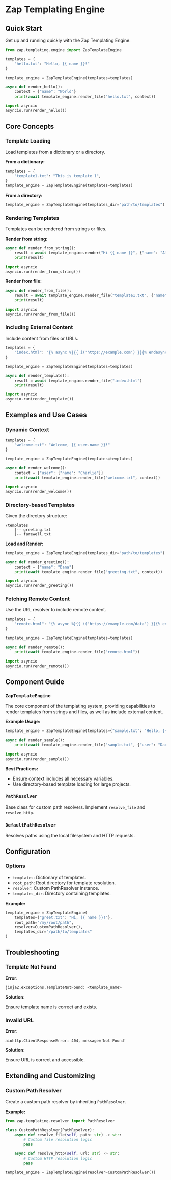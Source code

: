 # Zap Templating Engine

## Quick Start

Get up and running quickly with the Zap Templating Engine.

```python
from zap.templating.engine import ZapTemplateEngine

templates = {
    "hello.txt": "Hello, {{ name }}!"
}

template_engine = ZapTemplateEngine(templates=templates)

async def render_hello():
    context = {"name": "World"}
    print(await template_engine.render_file("hello.txt", context))

import asyncio
asyncio.run(render_hello())
```

## Core Concepts

### Template Loading

Load templates from a dictionary or a directory.

**From a dictionary:**

```python
templates = {
    "template1.txt": "This is template 1",
}
template_engine = ZapTemplateEngine(templates=templates)
```

**From a directory:**

```python
template_engine = ZapTemplateEngine(templates_dir="path/to/templates")
```

### Rendering Templates

Templates can be rendered from strings or files.

**Render from string:**

```python
async def render_from_string():
    result = await template_engine.render("Hi {{ name }}", {"name": "Alice"})
    print(result)

import asyncio
asyncio.run(render_from_string())
```

**Render from file:**

```python
async def render_from_file():
    result = await template_engine.render_file("template1.txt", {"name": "Bob"})
    print(result)

import asyncio
asyncio.run(render_from_file())
```

### Including External Content

Include content from files or URLs.

```python
templates = {
    "index.html": "{% async %}{{ i('https://example.com') }}{% endasync %}"
}

template_engine = ZapTemplateEngine(templates=templates)

async def render_template():
    result = await template_engine.render_file("index.html")
    print(result)

import asyncio
asyncio.run(render_template())
```

## Examples and Use Cases

### Dynamic Context

```python
templates = {
    "welcome.txt": "Welcome, {{ user.name }}!"
}

template_engine = ZapTemplateEngine(templates=templates)

async def render_welcome():
    context = {"user": {"name": "Charlie"}}
    print(await template_engine.render_file("welcome.txt", context))

import asyncio
asyncio.run(render_welcome())
```

### Directory-based Templates

Given the directory structure:

```
/templates
    |-- greeting.txt
    |-- farewell.txt
```

**Load and Render:**

```python
template_engine = ZapTemplateEngine(templates_dir="path/to/templates")

async def render_greeting():
    context = {"name": "Dana"}
    print(await template_engine.render_file("greeting.txt", context))

import asyncio
asyncio.run(render_greeting())
```

### Fetching Remote Content

Use the URL resolver to include remote content.

```python
templates = {
    "remote.html": "{% async %}{{ i('https://example.com/data') }}{% endasync %}"
}

template_engine = ZapTemplateEngine(templates=templates)

async def render_remote():
    print(await template_engine.render_file("remote.html"))

import asyncio
asyncio.run(render_remote())
```

## Component Guide

### `ZapTemplateEngine`

The core component of the templating system, providing capabilities to render templates from strings and files, as well as include external content.

**Example Usage:**

```python
template_engine = ZapTemplateEngine(templates={"sample.txt": "Hello, {{ user }}!"})

async def render_sample():
    print(await template_engine.render_file("sample.txt", {"user": "Dave"}))

import asyncio
asyncio.run(render_sample())
```

**Best Practices:**
- Ensure context includes all necessary variables.
- Use directory-based template loading for large projects.

### `PathResolver`

Base class for custom path resolvers. Implement `resolve_file` and `resolve_http`.

### `DefaultPathResolver`

Resolves paths using the local filesystem and HTTP requests.

## Configuration

### Options

- `templates`: Dictionary of templates.
- `root_path`: Root directory for template resolution.
- `resolver`: Custom PathResolver instance.
- `templates_dir`: Directory containing templates.

**Example:**

```python
template_engine = ZapTemplateEngine(
    templates={"greet.txt": "Hi, {{ name }}!"},
    root_path="/my/root/path",
    resolver=CustomPathResolver(),
    templates_dir="/path/to/templates"
)
```

## Troubleshooting

### Template Not Found

**Error:**

`jinja2.exceptions.TemplateNotFound: <template_name>`

**Solution:**

Ensure template name is correct and exists.

### Invalid URL

**Error:**

`aiohttp.ClientResponseError: 404, message='Not Found'`

**Solution:**

Ensure URL is correct and accessible.

## Extending and Customizing

### Custom Path Resolver

Create a custom path resolver by inheriting `PathResolver`.

**Example:**

```python
from zap.templating.resolver import PathResolver

class CustomPathResolver(PathResolver):
    async def resolve_file(self, path: str) -> str:
        # Custom file resolution logic
        pass

    async def resolve_http(self, url: str) -> str:
        # Custom HTTP resolution logic
        pass

template_engine = ZapTemplateEngine(resolver=CustomPathResolver())
```
